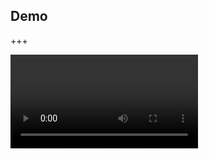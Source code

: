 ## Demo

+++

<video class="vjs-tech" id="video-0_html5_api" tabindex="-1" preload="auto" src="blob:https://www.dropbox.com/33003f3a-17c9-8a41-b764-fa9a5f0c5e56"><source src="https://www.dropbox.com/v/s/playlist/ATwrt7LFhF7NaKRvybxa-w4QOK50qbQCLX4ITueLET7u1I1YmVx2u4ggnxavXKl3nOhGg3jCJnu-1l58JooScDH6UStJ1wmbaWixokv_dd_lwhn-zXyJ2uswotVOfN7EwybP0iTh4LI94kXf8sH4k36Qk8YKXzIquAEuxxnG7SDHXuhq-1NQwfCHv4hcer93Q_Q62D_-pzfEVBB6Eaoj8vmu1TRvT2qSV6xKK2oVXL59ZNQ79RlHx9PhsE36Yymm7ORmcJU6qv1bH9xCDw02aDjD" type="application/vnd.apple.mpegurl"></video>
